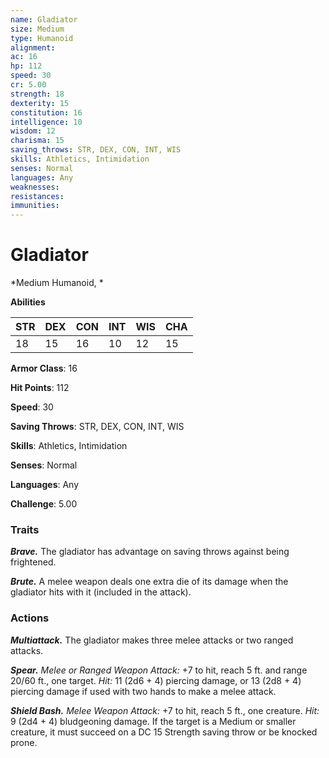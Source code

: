 ```yaml
---
name: Gladiator
size: Medium
type: Humanoid
alignment: 
ac: 16
hp: 112
speed: 30
cr: 5.00
strength: 18
dexterity: 15
constitution: 16
intelligence: 10
wisdom: 12
charisma: 15
saving_throws: STR, DEX, CON, INT, WIS
skills: Athletics, Intimidation
senses: Normal
languages: Any
weaknesses:
resistances:
immunities:
---
```


# Gladiator

*Medium Humanoid, *

**Abilities**

| STR | DEX | CON | INT | WIS | CHA |
| --- | --- | --- | --- | --- | --- |
| 18 | 15 | 16 | 10 | 12 | 15 |

**Armor Class**: 16

**Hit Points**: 112

**Speed**: 30

**Saving Throws**: STR, DEX, CON, INT, WIS

**Skills**: Athletics, Intimidation

**Senses**: Normal

**Languages**: Any

**Challenge**: 5.00


### Traits
***Brave.*** The gladiator has advantage on saving throws against being frightened. 

***Brute.*** A melee weapon deals one extra die of its damage when the gladiator hits with it (included in the attack).

### Actions
***Multiattack.*** The gladiator makes three melee attacks or two ranged attacks. 

***Spear.*** *Melee or *Ranged Weapon Attack:** +7 to hit, reach 5 ft. and range 20/60 ft., one target. *Hit:* 11 (2d6 + 4) piercing damage, or 13 (2d8 + 4) piercing damage if used with two hands to make a melee attack. 

***Shield Bash.*** *Melee Weapon Attack:* +7 to hit, reach 5 ft., one creature. *Hit:* 9 (2d4 + 4) bludgeoning damage. If the target is a Medium or smaller creature, it must succeed on a DC 15 Strength saving throw or be knocked prone.
